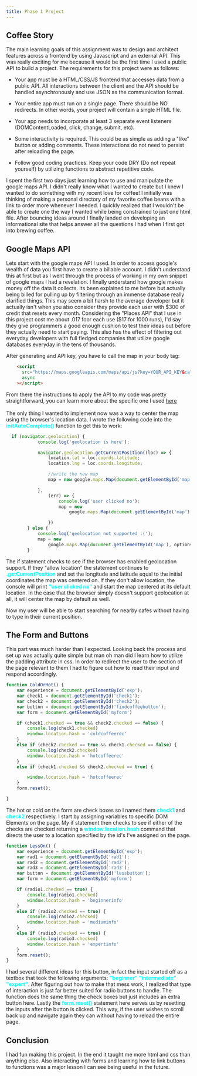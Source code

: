 ```yaml
---
title: Phase 1 Project
---
```


<h2>Coffee Story</h2>

The main learning goals of this assignment was to design and architect features across a frontend by using Javascript and an external API. This was really exciting for me because it would be the first time I used a public API to build a project. The requirements for this project were as follows: 

- Your app must be a HTML/CSS/JS frontend that accesses data from a public API. All interactions between the client and the API should be handled asynchronously and use JSON as the communication format.

- Your entire app must run on a single page. There should be NO redirects. In other words, your project will contain a single HTML file.

- Your app needs to incorporate at least 3 separate event listeners (DOMContentLoaded, click, change, submit, etc).

- Some interactivity is required. This could be as simple as adding a "like" button or adding comments. These interactions do not need to persist after reloading the page.

- Follow good coding practices. Keep your code DRY (Do not repeat yourself) by utilizing functions to abstract repetitive code.

I spent the first two days just learning how to use and manipulate the google maps API. I didn't really know what I wanted to create but I knew I wanted to do something with my recent love for coffee! I initially was thinking of making a personal directory of my favorite coffee beans with a link to order more whenever I needed. I quickly realized that I wouldn't be able to create one the way I wanted while being constrained to just one html file. After bouncing ideas around I finally landed on developing an informational site that helps answer all the questions I had when I first got into brewing coffee.


<h2>Google Maps API</h2>

Lets start with the google maps API I used. In order to access google's wealth of data you first have to create a billable account. I didn't understand this at first but as I went through the process of working in my own snippet of google maps I had a revelation. I finally understand how google makes money off the data it collects. Its been explained to me before but actually being billed for pulling up by filtering through an immense database really clarified things. 
This may seem a bit harsh to the average developer but it actually isn't when you also consider they provide each user with $300 of credit that resets every month. Considering the "Places API" that I use in this project cost me about .017 foor each use ($17 for 1000 runs), I'd say they give programmers a good enough cushion to test their ideas out before they actually need to start paying. This also has the effect of filtering out everyday developers with full fledged companies that utilize google databases everyday in the tens of thousands. 

After generating and API key, you have to call the map in your body tag:

```html
    <script
      src="https://maps.googleapis.com/maps/api/js?key=YOUR_API_KEY&callback=initAutocomplete&libraries=places&v=weekly"
      async
    ></script>

```
From there the instructions to apply the API to my code was pretty straightforward, you can learn more about the specific one I used [here](https://developers.google.com/maps/documentation/javascript/examples/places-searchbox#maps_places_searchbox-html) <br><br>
The only thing I wanted to implement now was a way to center the map using the browser's location data. I wrote the following code into the  <span style="color:aqua;font-weight:bold">initAutoComplete()</span> function to get this to work:

```javascript
  if (navigator.geolocation) {
            console.log('geolocation is here');

            navigator.geolocation.getCurrentPosition((loc) => {
                location.lat = loc.coords.latitude;
                location.lng = loc.coords.longitude;

                //write the new map
                map = new google.maps.Map(document.getElementById('map'), options);

            },
                (err) => {
                    console.log('user clicked no');
                    map = new
                        google.maps.Map(document.getElementById('map'), options);

                })
        } else {
            console.log('geolocation not supported :(');
            map = new
                google.maps.Map(document.getElementById('map'), options);
        }
```

The if statement checks to see if the browser has enabled geolocation support. If they "allow location" the statement continues to <span style="color:aqua;font-weight:bold">.getCurrentPosition</span> and set the longitude and latitude equal to the initial coordinates the map was centered on. If they don't allow location, the console will print <span style="color:aqua;font-weight:bold">"user clicked no"</span> and start the map centered at its default location. In the case that the browser simply doesn't support geolocation at all, it will center the map by default as well. 

Now my user will be able to start searching for nearby cafes without having to type in their current position. 

<h2>The Form and Buttons</h2>

This part was much harder than I expected. Looking back the process and set up was actually quite simple but man oh man did I learn how to utilize the padding attribute in css. In order to redirect the user to the section of the page relevant to them I had to figure out how to read their input and respond accordingly. 

```javascript
function ColdOrHot() {
    var experience = document.getElementById('exp');
    var check1 = document.getElementById('check1');
    var check2 = document.getElementById('check2');
    var button = document.getElementById('findcoffeebutton');
    var form = document.getElementById('myform')

    if (check1.checked == true && check2.checked == false) {
        console.log(check1.checked)
        window.location.hash = 'coldcoffeerec'
    }
    else if (check2.checked == true && check1.checked == false) {
        console.log(check2.checked)
        window.location.hash = 'hotcoffeerec'
    }
    else if (check1.checked && check2.checked == true) {

        window.location.hash = 'hotcoffeerec'
    }
    form.reset();

}

```
The hot or cold on the form are check boxes so I named them <span style="color:aqua;font-weight:bold">check1</span> and <span style="color:aqua;font-weight:bold">check2</span> respectively. I start by assigning variables to specific DOM Elements on the page. My if statement then checks to see if either of the checks are checked returning a <span style="color:aqua;font-weight:bold">window.location.hash</span> command that directs the user to a location specified by the id's I've assigned on the page. 

```javascript
function LessOn() {
    var experience = document.getElementById('exp');
    var rad1 = document.getElementById('rad1');
    var rad2 = document.getElementById('rad2');
    var rad3 = document.getElementById('rad3');
    var button = document.getElementById('lessbutton');
    var form = document.getElementById('myform')

    if (radio1.checked == true) {
        console.log(radio1.checked)
        window.location.hash = 'beginnerinfo'
    }
    else if (radio2.checked == true) {
        console.log(radio2.checked)
        window.location.hash = 'mediuminfo'
    }
    else if (radio3.checked == true) {
        console.log(radio3.checked)
        window.location.hash = 'expertinfo'
    }
    form.reset();
}
```
I had several different ideas for this button, in fact the input started off as a textbox that took the following arguments: <span style="color:aqua;font-weight:bold">"beginner" "intermediate" "expert"</span>. After figuring out how to make that mess work, I realized that type of interaction is just far better suited for radio buttons to handle. The function does the same thing the check boxes but just includes an extra button here. Lastly the <span style="color:aqua;font-weight:bold">form.reset()</span> statement here serves us by resetting the inputs after the button is clicked. This way, if the user wishes to scroll back up and navigate again they can without having to reload the entire page. 

<h2>Conclusion</h2>
I had fun making this project. In the end it taught me more html and css than anything else. Also interacting with forms and learning how to link buttons to functions was a major lesson I can see being useful in the future. 